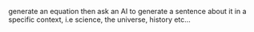 generate an equation then ask an AI to generate a sentence about it in a specific context, i.e science, the universe, history etc...
